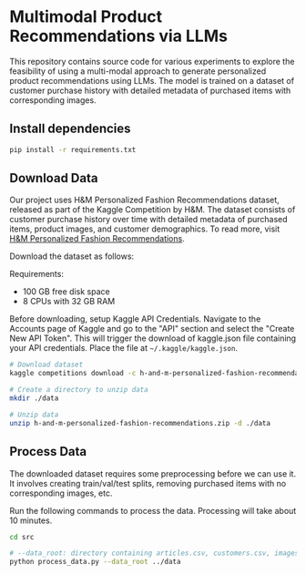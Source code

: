 # Multimodal Product Recommendations via LLMs

This repository contains source code for various experiments to explore the feasibility of using a multi-modal approach to generate personalized product recommendations using LLMs. The model is trained on a dataset of customer purchase history with detailed metadata of purchased items with corresponding images.

## Install dependencies

```sh
pip install -r requirements.txt
```

## Download Data

Our project uses H&M Personalized Fashion Recommendations dataset, released as part of the Kaggle Competition by H&M. The dataset consists of customer purchase history over time with detailed metadata of purchased items, product images, and customer demographics. To read more, visit
[H&M Personalized Fashion Recommendations](https://www.kaggle.com/competitions/h-and-m-personalized-fashion-recommendations/data).

Download the dataset as follows:

Requirements:

- 100 GB free disk space
- 8 CPUs with 32 GB RAM

Before downloading, setup Kaggle API Credentials. Navigate to the Accounts page of Kaggle and go to the "API" section and select the "Create New API Token". This will trigger the download of kaggle.json file containing your API credentials. Place the file at `~/.kaggle/kaggle.json`.

```sh
# Download dataset
kaggle competitions download -c h-and-m-personalized-fashion-recommendations

# Create a directory to unzip data
mkdir ./data

# Unzip data
unzip h-and-m-personalized-fashion-recommendations.zip -d ./data
```

## Process Data

The downloaded dataset requires some preprocessing before we can use it. It involves creating train/val/test splits, removing purchased items with no corresponding images, etc.

Run the following commands to process the data.
Processing will take about 10 minutes.

```sh
cd src

# --data_root: directory containing articles.csv, customers.csv, images, etc.
python process_data.py --data_root ../data
```
